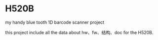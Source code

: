 # H520B
my handy blue tooth 1D  barcode scanner project

this project include all the data about hw、fw、结构、doc for the H520B.
